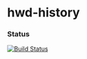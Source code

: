 # hwd-history

### Status
[![Build Status](https://travis-ci.org/mivola/hwd-history.png)](https://travis-ci.org/mivola/hwd-history)
